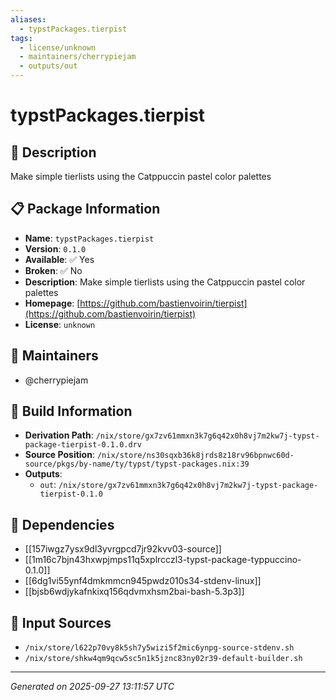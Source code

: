 ```yaml
---
aliases:
  - typstPackages.tierpist
tags:
  - license/unknown
  - maintainers/cherrypiejam
  - outputs/out
---
```


# typstPackages.tierpist

## 📝 Description

Make simple tierlists using the Catppuccin pastel color palettes

## 📋 Package Information

- **Name**: `typstPackages.tierpist`
- **Version**: `0.1.0`
- **Available**: ✅ Yes
- **Broken**: ✅ No
- **Description**: Make simple tierlists using the Catppuccin pastel color palettes
- **Homepage**: [https://github.com/bastienvoirin/tierpist](https://github.com/bastienvoirin/tierpist)
- **License**: `unknown`
## 👥 Maintainers

- @cherrypiejam


## 🔧 Build Information

- **Derivation Path**: `/nix/store/gx7zv61mmxn3k7g6q42x0h8vj7m2kw7j-typst-package-tierpist-0.1.0.drv`
- **Source Position**: `/nix/store/ns30sqxb36k8jrds8z18rv96bpnwc60d-source/pkgs/by-name/ty/typst/typst-packages.nix:39`
- **Outputs**:
  - `out`:  `/nix/store/gx7zv61mmxn3k7g6q42x0h8vj7m2kw7j-typst-package-tierpist-0.1.0`

## 🔗 Dependencies

- [[157iwgz7ysx9dl3yvrgpcd7jr92kvv03-source]]
- [[1m16c7bjn43hxwpjmps11q5xplrcczl3-typst-package-typpuccino-0.1.0]]
- [[6dg1vi55ynf4dmkmmcn945pwdz010s34-stdenv-linux]]
- [[bjsb6wdjykafnkixq156qdvmxhsm2bai-bash-5.3p3]]

## 📁 Input Sources

- `/nix/store/l622p70vy8k5sh7y5wizi5f2mic6ynpg-source-stdenv.sh`
- `/nix/store/shkw4qm9qcw5sc5n1k5jznc83ny02r39-default-builder.sh`

---
*Generated on 2025-09-27 13:11:57 UTC*
